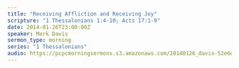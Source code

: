 ```yaml
---
title: "Receiving Affliction and Receiving Joy"
scripture: "1 Thessalonians 1:4-10; Acts 17:1-9"
date: 2014-01-26T23:00:00Z
speaker: Mark Davis
sermon_type: morning
series: "1 Thessalonians"
audio: https://pcpcmorningsermons.s3.amazonaws.com/20140126_davis-52e6e3fbec6fd.mp3 
---
```



